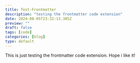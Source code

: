 ```yaml
---
title: Test-Frontmatter
description: "testing the frontmatter code extension"
date: 2024-08-05T23:32:13.305Z
preview: ""
draft: false
tags: [code]
categories: [blog]
type: default
---
```

This is just testing the frontmatter code extension.  Hope i like it!
